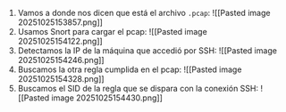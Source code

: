 1. Vamos a donde nos dicen que está el archivo `.pcap`:
   ![[Pasted image 20251025153857.png]]
2. Usamos Snort para cargar el pcap:
   ![[Pasted image 20251025154122.png]]
3. Detectamos la IP de la máquina que accedió por SSH:
   ![[Pasted image 20251025154246.png]]
4. Buscamos la otra regla cumplida en el pcap:
   ![[Pasted image 20251025154328.png]]
5. Buscamos el SID de la regla que se dispara con la conexión SSH:
   ![[Pasted image 20251025154430.png]]

